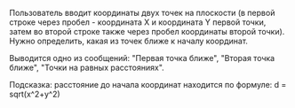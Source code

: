 Пользователь вводит координаты двух точек на плоскости (в первой строке через пробел - координата X и координата Y первой точки, затем во второй строке также через пробел координаты второй точки). Нужно определить, какая из точек ближе к началу координат.

Выводится одно из сообщений: "Первая точка ближе", "Вторая точка ближе", "Точки на равных расстояниях".

Подсказка: расстояние до начала координат находится по формуле:
d = sqrt(x^2+y^2)

